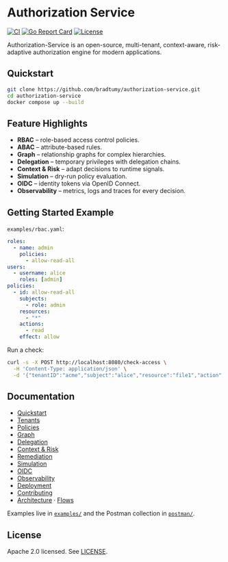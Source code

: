 # Authorization Service

[![CI](https://github.com/bradtumy/authorization-service/actions/workflows/ci.yml/badge.svg)](https://github.com/bradtumy/authorization-service/actions/workflows/ci.yml)
[![Go Report Card](https://goreportcard.com/badge/github.com/bradtumy/authorization-service)](https://goreportcard.com/report/github.com/bradtumy/authorization-service)
[![License](https://img.shields.io/badge/License-Apache_2.0-blue.svg)](LICENSE)

Authorization-Service is an open-source, multi-tenant, context-aware, risk-adaptive authorization engine for modern applications.

## Quickstart

```sh
git clone https://github.com/bradtumy/authorization-service.git
cd authorization-service
docker compose up --build
```

## Feature Highlights

- **RBAC** – role-based access control policies.
- **ABAC** – attribute-based rules.
- **Graph** – relationship graphs for complex hierarchies.
- **Delegation** – temporary privileges with delegation chains.
- **Context & Risk** – adapt decisions to runtime signals.
- **Simulation** – dry-run policy evaluation.
- **OIDC** – identity tokens via OpenID Connect.
- **Observability** – metrics, logs and traces for every decision.

## Getting Started Example

`examples/rbac.yaml`:

```yaml
roles:
  - name: admin
    policies:
      - allow-read-all
users:
  - username: alice
    roles: [admin]
policies:
  - id: allow-read-all
    subjects:
      - role: admin
    resources:
      - "*"
    actions:
      - read
    effect: allow
```

Run a check:

```sh
curl -s -X POST http://localhost:8080/check-access \
  -H 'Content-Type: application/json' \
  -d '{"tenantID":"acme","subject":"alice","resource":"file1","action":"read"}'
```

## Documentation

- [Quickstart](docs/quickstart.md)
- [Tenants](docs/tenants.md)
- [Policies](docs/policies.md)
- [Graph](docs/graph.md)
- [Delegation](docs/delegation.md)
- [Context & Risk](docs/context.md)
- [Remediation](docs/remediation.md)
- [Simulation](docs/simulation.md)
- [OIDC](docs/oidc.md)
- [Observability](docs/observability.md)
- [Deployment](docs/deployment.md)
- [Contributing](docs/contributing.md)
- [Architecture](docs/architecture.md) · [Flows](docs/flows.md)

Examples live in [`examples/`](examples) and the Postman collection in [`postman/`](postman).

## License

Apache 2.0 licensed. See [LICENSE](LICENSE).
